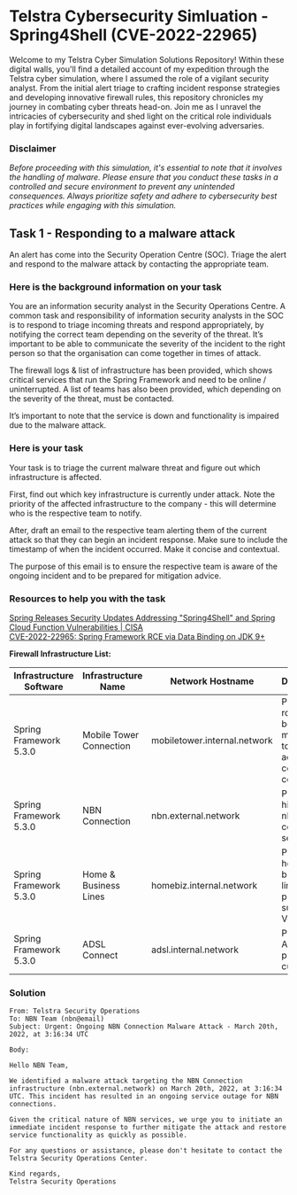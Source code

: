 # Telstra Cybersecurity Simluation - Spring4Shell (CVE-2022-22965)

Welcome to my Telstra Cyber Simulation Solutions Repository! Within these digital walls, you'll find a detailed account of my expedition through the Telstra cyber simulation, where I assumed the role of a vigilant security analyst. From the initial alert triage to crafting incident response strategies and developing innovative firewall rules, this repository chronicles my journey in combating cyber threats head-on. Join me as I unravel the intricacies of cybersecurity and shed light on the critical role individuals play in fortifying digital landscapes against ever-evolving adversaries.

### Disclaimer

_Before proceeding with this simulation, it's essential to note that it involves the handling of malware. Please ensure that you conduct these tasks in a controlled and secure environment to prevent any unintended consequences. Always prioritize safety and adhere to cybersecurity best practices while engaging with this simulation._

## Task 1 - Responding to a malware attack

An alert has come into the Security Operation Centre (SOC). Triage the alert and respond to the malware attack by contacting the appropriate team.

### Here is the background information on your task

You are an information security analyst in the Security Operations Centre. A common task and responsibility of information security analysts in the SOC is to respond to triage incoming threats and respond appropriately, by notifying the correct team depending on the severity of the threat. It’s important to be able to communicate the severity of the incident to the right person so that the organisation can come together in times of attack.

The firewall logs & list of infrastructure has been provided, which shows critical services that run the Spring Framework and need to be online / uninterrupted. A list of teams has also been provided, which depending on the severity of the threat, must be contacted.

It’s important to note that the service is down and functionality is impaired due to the malware attack.

### Here is your task

Your task is to triage the current malware threat and figure out which infrastructure is affected.

First, find out which key infrastructure is currently under attack. Note the priority of the affected infrastructure to the company - this will determine who is the respective team to notify.

After, draft an email to the respective team alerting them of the current attack so that they can begin an incident response. Make sure to include the timestamp of when the incident occurred. Make it concise and contextual.

The purpose of this email is to ensure the respective team is aware of the ongoing incident and to be prepared for mitigation advice.

### Resources to help you with the task

[Spring Releases Security Updates Addressing "Spring4Shell" and Spring Cloud Function Vulnerabilities | CISA](https://www.cisa.gov/news-events/alerts/2022/04/01/spring-releases-security-updates-addressing-spring4shell-and-spring)  
[CVE-2022-22965: Spring Framework RCE via Data Binding on JDK 9+](https://spring.io/security/cve-2022-22965)

**Firewall Infrastructure List:**

| **Infrastructure Software** | **Infrastructure Name** | **Network Hostname**         | **Description**                                                            | **Infrastructure Team** | **Team Lead Email** | **Priority**  |
| --------------------------- | ----------------------- | ---------------------------- | -------------------------------------------------------------------------- | ----------------------- | ------------------- | ------------- |
| Spring Framework 5.3.0      | Mobile Tower Connection | mobiletower.internal.network | Provides a route between mobile towers across the country for cell service | Mobile Team             | mobileteam@email    | P2 - High     |
| Spring Framework 5.3.0      | NBN Connection          | nbn.external.network         | Provides high-speed nbn connection service                                 | nbn Team                | nbn@email           | P1 - Critical |
| Spring Framework 5.3.0      | Home & Business Lines   | homebiz.internal.network     | Provides home & business line products such as VoIP                        | Networks Team           | networks@email      | P2 - High     |
| Spring Framework 5.3.0      | ADSL Connect            | adsl.internal.network        | Provides ADSL product to customers                                         | Networks Team           | networks@email      | P2 - High     |

### Solution

```
From: Telstra Security Operations
To: NBN Team (nbn@email)
Subject: Urgent: Ongoing NBN Connection Malware Attack - March 20th, 2022, at 3:16:34 UTC

Body:

Hello NBN Team,

We identified a malware attack targeting the NBN Connection infrastructure (nbn.external.network) on March 20th, 2022, at 3:16:34 UTC. This incident has resulted in an ongoing service outage for NBN connections.

Given the critical nature of NBN services, we urge you to initiate an immediate incident response to further mitigate the attack and restore service functionality as quickly as possible. 

For any questions or assistance, please don't hesitate to contact the Telstra Security Operations Center.

Kind regards,
Telstra Security Operations
```
